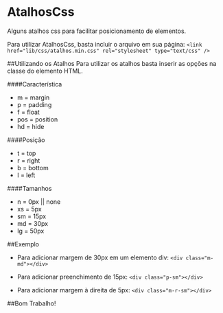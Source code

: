 # AtalhosCss
Alguns atalhos css para facilitar posicionamento de elementos.

Para utilizar AtalhosCss, basta incluir o arquivo em sua página:
`<link href="lib/css/atalhos.min.css" rel="stylesheet" type="text/css" />`

##Utilizando os Atalhos
Para utilizar os atalhos basta inserir as opções na classe do elemento HTML.

####Característica
* m = margin
* p = padding
* f = float
* pos = position
* hd = hide

####Posição
- t = top
- r = right
- b = bottom
- l = left

####Tamanhos
* n = 0px || none
* xs = 5px
* sm = 15px
* md = 30px
* lg = 50px

##Exemplo
* Para adicionar margem de 30px em um elemento div:
`<div class="m-md"></div>`

* Para adicionar preenchimento de 15px:
`<div class="p-sm"></div>`

* Para adicionar margem à direita de 5px:
`<div class="m-r-sm"></div>`

##Bom Trabalho!
